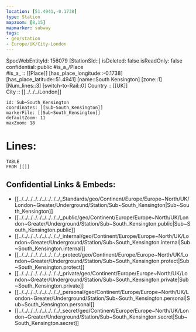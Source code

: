 ```yaml
---
location: [51.4941,-0.1738] 
type: Station 
mapzoom: [8,15] 
mapmarker: subway 
tags:
- geo/station
- Europe/UK/City~London
---
```

SpocWebEntityId: 156079
[StationSId::] 
isDeleted: false
isReadOnly: false
confidential: public
#is_a_/Place  
#is_a_ :: [[Place]] 
[has_place_longitude::-0.1738] 
[has_place_latitude::51.4941] 
[name::South Kensington] 
[zone::1] 
[Num_lines::3] 
[switch-to-Rail::0] 
Country :: [[UK]]  
City :: [[../../../London]]  


```leaflet
id: Sub~South_Kensington
coordinates: [[Sub~South_Kensington]] 
markerFile: [[Sub~South_Kensington]] 
defaultZoom: 11 
maxZoom: 18
```


# Lines: 
```dataview
TABLE 
FROM [[]] 
```

## Confidential Links & Embeds: 
- [[../../../../../../../../../_Standards/geo/Continent/Europe/Europe~North/UK/London~Greater/Underground/Station/Sub~South_Kensington|Sub~South_Kensington]] 
- [[../../../../../../../../../_public/geo/Continent/Europe/Europe~North/UK/London~Greater/Underground/Station/Sub~South_Kensington.public|Sub~South_Kensington.public]] 
- [[../../../../../../../../../_internal/geo/Continent/Europe/Europe~North/UK/London~Greater/Underground/Station/Sub~South_Kensington.internal|Sub~South_Kensington.internal]] 
- [[../../../../../../../../../_protect/geo/Continent/Europe/Europe~North/UK/London~Greater/Underground/Station/Sub~South_Kensington.protect|Sub~South_Kensington.protect]] 
- [[../../../../../../../../../_private/geo/Continent/Europe/Europe~North/UK/London~Greater/Underground/Station/Sub~South_Kensington.private|Sub~South_Kensington.private]] 
- [[../../../../../../../../../_personal/geo/Continent/Europe/Europe~North/UK/London~Greater/Underground/Station/Sub~South_Kensington.personal|Sub~South_Kensington.personal]] 
- [[../../../../../../../../../_secret/geo/Continent/Europe/Europe~North/UK/London~Greater/Underground/Station/Sub~South_Kensington.secret|Sub~South_Kensington.secret]] 
